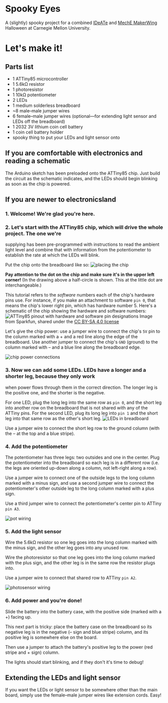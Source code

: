 # Spooky Eyes

A (slightly) spooky project for a combined [IDeATe](http://ideate.andrew.cmu.edu) and 
[MechE MakerWing](https://www.cmu.edu/me/news/archive/2015/hamerschlag-makerwing.html)  Halloween 
at Carnegie Mellon University.

# Let's make it!

## Parts list

* 1 ATTiny85 microcontroller
* 1 5.6kΩ resistor
* 1 photoresistor
* 1 10kΩ potentiometer
* 2 LEDs
* 1 medium solderless breadboard
* ~8 male–male jumper wires
* 6 female–male jumper wires (optional—for extending light sensor and LEDs off the breadboard)
* 1 2032 3V lithium coin cell battery
* 1 coin cell battery holder
* spooky thing to put your LEDs and light sensor onto

## If you are comfortable with electronics and reading a schematic

The Arduino sketch has been preloaded onto the ATTiny85 chip. Just build the circuit as the 
schematic indicates, and the LEDs should begin blinking as soon as the chip is powered.

## If you are newer to electronicsland

### 1. Welcome! We're glad you're here.

### 2. Let's start with the ATTiny85 chip, which will drive the whole project. The one we're 
supplying has been pre-programmed with instructions to read the ambient light level and combine 
that with information from the potentiometer to establish the rate at which the LEDs will blink.

Put the chip onto the breadboard like so:
![placing the chip](images/placingTheChip.jpg)

**Pay attention to the dot on the chip and make sure it's in the upper left corner!** (In the 
drawing above a half-circle is shown. This at the little dot are interchangeable.)

This tutorial refers to the *software* numbers each of the chip's 
hardware pins use. For instance, if you make an attachment to software `pin 0`, that means the 
chip's lower right pin, which has hardware number 5. Here's a schematic of the chip showing the 
hardware and software numbers:
![ATTiny85 pinout with hardware and software pin designations](images/attiny85pinout.png)
Image from Sparkfun, shared under the [CC BY-SA 4.0 
license](https://creativecommons.org/licenses/by-sa/4.0/)

Let's give the chip power: use a jumper wire to connect the chip's `5V` pin to the column marked 
with a + and a red line along the edge of the breadboard. Use another jumper to connect the 
chip's `GND` (ground) to the column marked with – and a blue line along the breadboard edge.

![chip power connections](images/chipPowerConnections.jpg)

### 3. Now we can add some LEDs. LEDs have a longer and a shorter leg, because they only work 
when power flows through them in the correct direction. The longer leg is the positive one, and 
the shorter is the negative.

For one LED, plug the long leg into the same row as `pin 0`, and the short leg into another row 
on the breadboard that is not shared with any of the ATTiny pins. For the second LED, plug its 
long leg into `pin 1` and the short leg into that same row as the other's short leg.
![LEDs in breadboard](images/LEDsinbreadboard.jpg)

Use a jumper wire to connect the short leg row to the ground column (with the – at the top and a 
blue stripe).

### 4. Add the potentiometer

The potentiometer has three legs: two outsides and one in the center. Plug the potentiometer into 
the breadboard so each leg is in a different row (i.e. the legs are oriented up-down along a 
column, not left-right along a row).

Use a jumper wire to connect one of the outside legs to the long column marked with a minus sign, 
and use a second jumper wire to connect the potentiometer's other outside leg to the long column 
marked with a plus sign.

Use a third jumper wire to connect the potentiometer's center pin to ATTiny `pin A3`.

![pot wiring](images/potWiring.jpg)

### 5. Add the light sensor

Wire the 5.6kΩ resistor so one leg goes into the long column marked with the minus sign, and the 
other leg goes into any unused row.

Wire the photoresistor so that one leg goes into the long column marked with the plus sign, and 
the other leg is in the same row the resistor plugs into.

Use a jumper wire to connect that shared row to ATTiny `pin A2`.

![photosensor wiring](images/photosensorWiring.jpg)

### 6. Add power and you're done!

Slide the battery into the battery case, with the positive side (marked with a +) facing up.

This next part is tricky: place the battery case on the breadboard so its negative leg is in the 
negative (– sign and blue stripe) column, and its positive leg is somewhere else on the board.

Then use a jumper to attach the battery's positive leg to the power (red stripe and + sign) 
column.

The lights should start blinking, and if they don't it's time to debug!

## Extending the LEDs and light sensor

If you want the LEDs or light sensor to be somewhere other than the main board, simply use the 
female–male jumper wires like extension cords. Easy!
